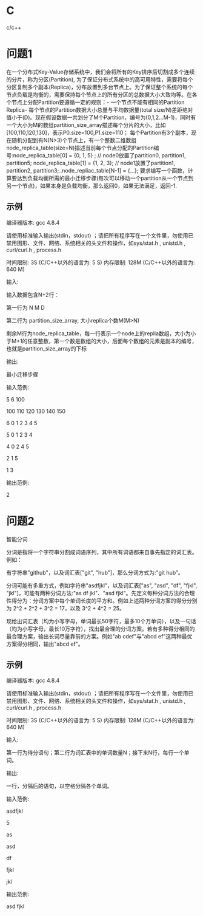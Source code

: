 # C

c/c++

# 问题1

在一个分布式Key-Value存储系统中，我们会将所有的Key排序后切割成多个连续的分片，称为分区(Partition), 为了保证分布式系统中的高可用特性，需要将每个分区复制多个副本(Replica)，分布放置到多台节点上。为了保证整个系统的每个节点负载是均衡的，需要保持每个节点上的所有分区的总数据大小大致均等。在各个节点上分配Partition要遵循一定的规则：- 一个节点不能有相同的Partition Replica- 每个节点的Partition数据大小总量与平均数据量(total size/N)差距绝对值小于(D)。现在假设数据一共划分了M个Partition，编号为(0,1,2…M-1)，同时有一个大小为M的数组partition_size_array描述每个分片的大小，比如[100,110,120,130]，表示P0.size=100,P1.size=110； 每个Partition有3个副本，现在随机分配到有N(N>3)个节点上，有一个整数二维数组node_replica_table(size=N)描述当前每个节点分配的Partition编号:node_replica_table[0] = {0, 1, 5} ; // node0放置了partition0, partition1, partition5; node_replica_table[1] = {1, 2, 3}; // node1放置了partition1, partition2, partition3;..node_repliac_table[N-1] = {…}; 要求编写一个函数，计算要达到负载均衡所需的最小迁移步骤(每次可以移动一个partition从一个节点到另一个节点)，如果本身是负载均衡，那么返回0，如果无法满足，返回-1.

## 示例

编译器版本: gcc 4.8.4

请使用标准输入输出(stdin，stdout) ；请把所有程序写在一个文件里，勿使用已禁用图形、文件、网络、系统相关的头文件和操作，如sys/stat.h , unistd.h , curl/curl.h , process.h

时间限制: 3S (C/C++以外的语言为: 5 S)   内存限制: 128M (C/C++以外的语言为: 640 M)

输入:

输入数据包含N+2行：

第一行为 N M D 

第二行为 partition_size_array, 大小replica个数M(M>N)

剩余M行为node_replica_table，每一行表示一个node上的replia数组，大小为小于M+1的任意整数，第一个数是数组的大小，后面每个数组的元素是副本的编号，也就是partition_size_array的下标

输出:

最小迁移步骤

输入范例:

5 6 100

100 110 120 130 140 150

6 0 1 2 3 4 5

5 0 1 2 3 4

4 0 2 4 5

2 1 5

1 3

输出范例:

2

# 问题2

智能分词



分词是指将一个字符串分割成词语序列，其中所有词语都来自事先指定的词汇表。例如：

有字符串"github"，以及词汇表["git", "hub"]，那么分词方式为:"git hub"。



分词可能有多重方式，例如字符串"asdfjkl"，以及词汇表["as", "asd", "df", "fjkl", "jkl"]，可能有两种分词方法:"as df jkl"、"asd fjkl"。先定义每种分词方法的合理性得分为：分词方案中每个单词长度的平方和。例如上述两种分词方案的得分分别为 2^2 + 2^2 + 3^2 = 17，以及 3^2 + 4^2 = 25。



现给出词汇表（均为小写字母，单词最长50字符，最多10个万单词），以及一句话（均为小写字母，最长10万字符），找出最合理的分词方案。若有多种得分相同的最合理方案，输出长词尽量靠前的方案。例如"ab cdef"与"abcd ef"这两种最优方案得分相同，输出"abcd ef"。

## 示例

编译器版本: gcc 4.8.4

请使用标准输入输出(stdin，stdout) ；请把所有程序写在一个文件里，勿使用已禁用图形、文件、网络、系统相关的头文件和操作，如sys/stat.h , unistd.h , curl/curl.h , process.h

时间限制: 3S (C/C++以外的语言为: 5 S)   内存限制: 128M (C/C++以外的语言为: 640 M)

输入:

第一行为待分语句；第二行为词汇表中的单词数量N；接下来N行，每行一个单词。

输出:

一行，分隔后的语句，以空格分隔各个单词。

输入范例:

asdfjkl

5

as

asd

df

fjkl

jkl

输出范例:

asd fjkl

